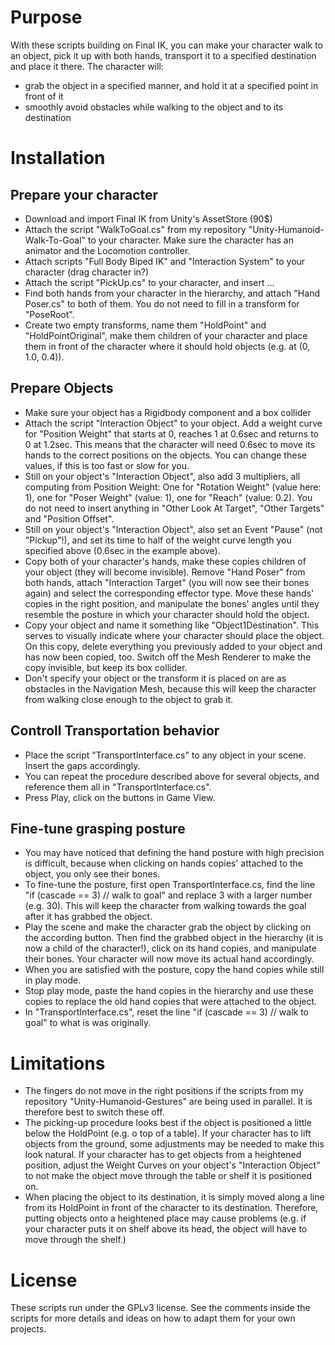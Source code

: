 # Purpose
With these scripts building on Final IK, you can make your character walk to an object, pick it up with both hands, transport it to a specified destination and place it there. The character will:
* grab the object in a specified manner, and hold it at a specified point in front of it
* smoothly avoid obstacles while walking to the object and to its destination


# Installation
## Prepare your character
* Download and import Final IK from Unity's AssetStore (90$)
* Attach the script "WalkToGoal.cs" from my repository "Unity-Humanoid-Walk-To-Goal" to your character. Make sure the character has an animator and the Locomotion controller.
* Attach scripts "Full Body Biped IK" and "Interaction System" to your character (drag character in?)
* Attach the script "PickUp.cs" to your character, and insert ...
* Find both hands from your character in the hierarchy, and attach "Hand Poser.cs" to both of them. You do not need to fill in a transform for "PoseRoot".
* Create two empty transforms, name them "HoldPoint" and "HoldPointOriginal", make them children of your character and place them in front of the character where it should hold objects (e.g. at (0, 1.0, 0.4)).

## Prepare Objects
* Make sure your object has a Rigidbody component and a box collider
* Attach the script "Interaction Object" to your object. Add a weight curve for "Position Weight" that starts at 0, reaches 1 at 0.6sec and returns to 0 at 1.2sec. This means that the character will need 0.6sec to move its hands to the correct positions on the objects. You can change these values, if this is too fast or slow for you.
* Still on your object's "Interaction Object", also add 3 multipliers, all computing from Position Weight: One for "Rotation Weight" (value here: 1), one for "Poser Weight" (value: 1), one for "Reach" (value: 0.2). You do not need to insert anything in "Other Look At Target", "Other Targets" and "Position Offset".
* Still on your object's "Interaction Object", also set an Event "Pause" (not "Pickup"!), and set its time to half of the weight curve length you specified above (0.6sec in the example above).
* Copy both of your character's hands, make these copies children of your object (they will become invisible). Remove "Hand Poser" from both hands, attach "Interaction Target" (you will now see their bones again) and select the corresponding effector type. Move these hands' copies in the right position, and manipulate the bones' angles until they resemble the posture in which your character should hold the object.
* Copy your object and name it something like "Object1Destination". This serves to visually indicate where your character should place the object. On this copy, delete everything you previously added to your object and has now been copied, too. Switch off the Mesh Renderer to make the copy invisible, but keep its box collider.  
* Don't specify your object or the transform it is placed on are as obstacles in the Navigation Mesh, because this will keep the character from walking close enough to the object to grab it.  

## Controll Transportation behavior
* Place the script "TransportInterface.cs" to any object in your scene. Insert the gaps accordingly.
* You can repeat the procedure described above for several objects, and reference them all in "TransportInterface.cs".
* Press Play, click on the buttons in Game View.

## Fine-tune grasping posture
* You may have noticed that defining the hand posture with high precision is difficult, because when clicking on hands copies' attached to the object, you only see their bones.
* To fine-tune the posture, first open TransportInterface.cs, find the line "if (cascade == 3) // walk to goal" and replace 3 with a larger number (e.g. 30). This will keep the character from walking towards the goal after it has grabbed the object.
* Play the scene and make the character grab the object by clicking on the according button. Then find the grabbed object in the hierarchy (it is now a child of the character!), click on its hand copies, and manipulate their bones. Your character will now move its actual hand accordingly.
* When you are satisfied with the posture, copy the hand copies while still in play mode.
* Stop play mode, paste the hand copies in the hierarchy and use these copies to replace the old hand copies that were attached to the object.
* In "TransportInterface.cs", reset the line "if (cascade == 3) // walk to goal" to what is was originally.

# Limitations

* The fingers do not move in the right positions if the scripts from my repository "Unity-Humanoid-Gestures" are being used in parallel. It is therefore best to switch these off.
* The picking-up procedure looks best if the object is positioned a little below the HoldPoint (e.g. o top of a table). If your character has to lift objects from the ground, some adjustments may be needed to make this look natural. If your character has to get objects from a heightened position, adjust the Weight Curves on your object's "Interaction Object" to not make the object move through the table or shelf it is positioned on.
* When placing the object to its destination, it is simply moved along a line from its HoldPoint in front of the character to its destination. Therefore, putting objects onto a heightened place may cause problems (e.g. if your character puts it on shelf above its head, the object will have to move through the shelf.)


# License
These scripts run under the GPLv3 license. See the comments inside the scripts for more details and ideas on how to adapt them for your own projects.

